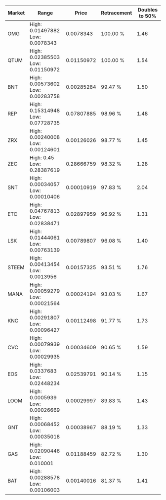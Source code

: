 | Market | Range | Price| Retracement | Doubles to 50% |
| --- | --- | --- | --- | --- |
| OMG | High: 0.01497882<br />Low: 0.0078343 | 0.0078343 | 100.00 % | 1.46 |
| QTUM | High: 0.02385503<br />Low: 0.01150972 | 0.01150972 | 100.00 % | 1.54 |
| BNT | High: 0.00573602<br />Low: 0.00283758 | 0.00285284 | 99.47 % | 1.50 |
| REP | High: 0.15314948<br />Low: 0.07728735 | 0.07807885 | 98.96 % | 1.48 |
| ZRX | High: 0.00240008<br />Low: 0.00124601 | 0.00126026 | 98.77 % | 1.45 |
| ZEC | High: 0.45<br />Low: 0.28387619 | 0.28666759 | 98.32 % | 1.28 |
| SNT | High: 0.00034057<br />Low: 0.00010406 | 0.00010919 | 97.83 % | 2.04 |
| ETC | High: 0.04767813<br />Low: 0.02838471 | 0.02897959 | 96.92 % | 1.31 |
| LSK | High: 0.01444061<br />Low: 0.00763139 | 0.00789807 | 96.08 % | 1.40 |
| STEEM | High: 0.00413454<br />Low: 0.0013956 | 0.00157325 | 93.51 % | 1.76 |
| MANA | High: 0.00059279<br />Low: 0.00021564 | 0.00024194 | 93.03 % | 1.67 |
| KNC | High: 0.00291807<br />Low: 0.00096427 | 0.00112498 | 91.77 % | 1.73 |
| CVC | High: 0.00079939<br />Low: 0.00029935 | 0.00034609 | 90.65 % | 1.59 |
| EOS | High: 0.0337683<br />Low: 0.02448234 | 0.02539791 | 90.14 % | 1.15 |
| LOOM | High: 0.0005939<br />Low: 0.00026669 | 0.00029997 | 89.83 % | 1.43 |
| GNT | High: 0.00068452<br />Low: 0.00035018 | 0.00038967 | 88.19 % | 1.33 |
| GAS | High: 0.02090446<br />Low: 0.010001 | 0.01188459 | 82.72 % | 1.30 |
| BAT | High: 0.00288578<br />Low: 0.00106003 | 0.00140016 | 81.37 % | 1.41 |

